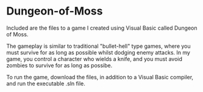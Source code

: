 # Dungeon-of-Moss

Included are the files to a game I created using Visual Basic called Dungeon of Moss.

The gameplay is similar to traditional "bullet-hell" type games, where you must survive for as long as possible whilst dodging enemy attacks. In my game, you control a character who wields a knife, and you must avoid zombies to survive for as long as possibe.

To run the game, download the files, in addition to a Visual Basic compiler, and run the executable .sln file.
